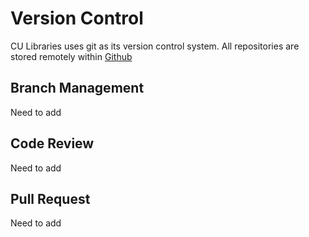 # Version Control

CU Libraries uses git as its version control system. All repositories are stored remotely within [Github](https://github.com/culibraries)

## Branch Management

Need to add

## Code Review 

Need to add

## Pull Request

Need to add